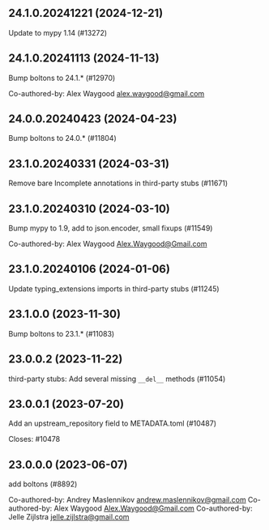 ## 24.1.0.20241221 (2024-12-21)

Update to mypy 1.14 (#13272)

## 24.1.0.20241113 (2024-11-13)

Bump boltons to 24.1.* (#12970)

Co-authored-by: Alex Waygood <alex.waygood@gmail.com>

## 24.0.0.20240423 (2024-04-23)

Bump boltons to 24.0.* (#11804)

## 23.1.0.20240331 (2024-03-31)

Remove bare Incomplete annotations in third-party stubs (#11671)

## 23.1.0.20240310 (2024-03-10)

Bump mypy to 1.9, add to json.encoder, small fixups (#11549)

Co-authored-by: Alex Waygood <Alex.Waygood@Gmail.com>

## 23.1.0.20240106 (2024-01-06)

Update typing_extensions imports in third-party stubs (#11245)

## 23.1.0.0 (2023-11-30)

Bump boltons to 23.1.* (#11083)

## 23.0.0.2 (2023-11-22)

third-party stubs: Add several missing `__del__` methods (#11054)

## 23.0.0.1 (2023-07-20)

Add an upstream_repository field to METADATA.toml (#10487)

Closes: #10478

## 23.0.0.0 (2023-06-07)

add boltons (#8892)

Co-authored-by: Andrey Maslennikov <andrew.maslennikov@gmail.com>
Co-authored-by: Alex Waygood <Alex.Waygood@Gmail.com>
Co-authored-by: Jelle Zijlstra <jelle.zijlstra@gmail.com>

